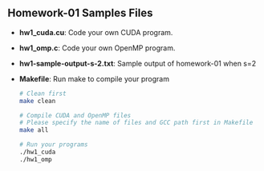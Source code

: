 ## Homework-01 Samples Files

- **hw1_cuda.cu**: Code your own CUDA program.

- **hw1_omp.c**: Code your own OpenMP program.

- **hw1-sample-output-s-2.txt**: Sample output of homework-01 when s=2​

- **Makefile**: Run make to compile your program

  ```bash
  # Clean first
  make clean
  
  # Compile CUDA and OpenMP files
  # Please specify the name of files and GCC path first in Makefile
  make all
  
  # Run your programs
  ./hw1_cuda
  ./hw1_omp
  ```

  